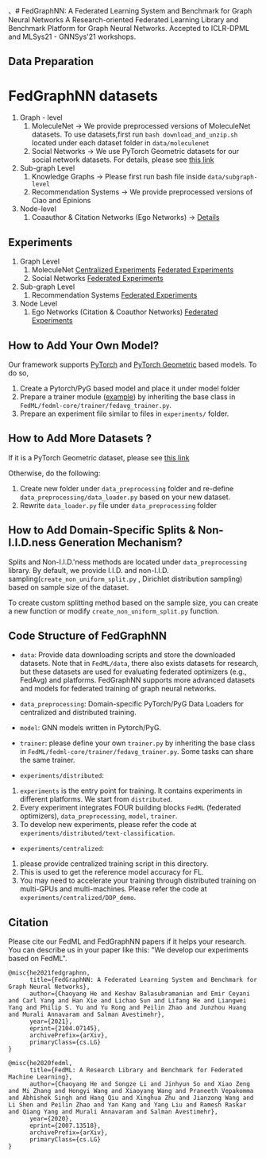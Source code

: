 、# FedGraphNN: A Federated Learning System and Benchmark for Graph Neural Networks
A Research-oriented Federated Learning Library and Benchmark Platform for Graph Neural Networks. 
Accepted to ICLR-DPML and MLSys21 - GNNSys'21 workshops. 


## Data Preparation

# FedGraphNN datasets

1. Graph - level 
      1. MoleculeNet -> We provide preprocessed versions of MoleculeNet datasets. To use datasets,first run  ```bash download_and_unzip.sh```  located under each dataset folder in  ```data/moleculenet```
      2. Social Networks -> We use PyTorch Geometric datasets for our social network datasets. For details, please see [this link](https://github.com/FedML-AI/FedGraphNN/blob/main/data_preprocessing/social_networks/data_loader.py)
2. Sub-graph Level
      1. Knowledge Graphs -> Please first run bash file inside ```data/subgraph-level```
      2. Recommendation Systems -> We provide preprocessed versions of Ciao and Epinions
3. Node-level
      1. Coaauthor & Citation Networks (Ego Networks) -> [Details](https://github.com/FedML-AI/FedGraphNN/tree/main/experiments/distributed/ego_networks)


## Experiments 

1. Graph Level
      1. MoleculeNet [Centralized Experiments](https://github.com/FedML-AI/FedGraphNN/tree/main/experiments/centralized) [Federated Experiments](https://github.com/FedML-AI/FedGraphNN/tree/main/experiments/distributed/moleculenet) 
      2.  Social Networks [Federated Experiments](https://github.com/FedML-AI/FedGraphNN/tree/main/experiments/distributed/social_networks)
2. Sub-graph Level
      1. Recommendation Systems [Federated Experiments](https://github.com/FedML-AI/FedGraphNN/tree/main/experiments/distributed/recommender_system)
3. Node Level
      1. Ego Networks (Citation & Coauthor Networks) [Federated Experiments](https://github.com/FedML-AI/FedGraphNN/tree/main/experiments/distributed/ego_networks)

## How to Add Your Own Model?
Our framework supports [PyTorch](https://github.com/FedML-AI/FedGraphNN/tree/main/model/moleculenet) and [PyTorch Geometric](https://github.com/FedML-AI/FedGraphNN/blob/main/model/recommender_system/sage_link.py) based models. To do so, 

1. Create a Pytorch/PyG based model and place it under model folder
2. Prepare a trainer module ([example](https://github.com/FedML-AI/FedGraphNN/blob/main/training/subgraph_level/fed_subgraph_lp_trainer.py)) by inheriting the base class in `FedML/fedml-core/trainer/fedavg_trainer.py`.
3. Prepare an experiment file similar to files in `experiments/` folder.

## How to Add More Datasets ? 
If it is a PyTorch Geometric dataset, please see [this link](https://github.com/FedML-AI/FedGraphNN/blob/main/data_preprocessing/social_networks/data_loader.py)

Otherwise, do the following:
1. Create new folder under `data_preprocessing` folder and re-define `data_preprocessing/data_loader.py` based on your new dataset.
2. Rewrite `data_loader.py` file under `data_preprocessing` folder


## How to Add Domain-Specific Splits & Non-I.I.D.ness Generation Mechanism?

Splits and Non-I.I.D.'ness methods are located under `data_preprocessing` library. By default, we provide I.I.D. and non-I.I.D. sampling(`create_non_uniform_split.py` , Dirichlet distribution sampling) based on sample size of the dataset.

To create custom splitting method based on the sample size, you can create a new function or modify `create_non_uniform_split.py` function.


## Code Structure of FedGraphNN
<!-- Note: The code of FedGraphNN only uses `FedML/fedml_core` and `FedML/fedml_api`.
In near future, once FedML is stable, we will release it as a python package. 
At that time, we can install FedML package with pip or conda, without the need to use Git submodule. -->

- `data`: Provide data downloading scripts and store the downloaded datasets.
Note that in `FedML/data`, there also exists datasets for research, but these datasets are used for evaluating federated optimizers (e.g., FedAvg) and platforms. FedGraphNN supports more advanced datasets and models for federated training of graph neural networks. 

- `data_preprocessing`: Domain-specific PyTorch/PyG Data Loaders for centralized and distributed training. 

- `model`: GNN models written in Pytorch/PyG.

- `trainer`: please define your own `trainer.py` by inheriting the base class in `FedML/fedml-core/trainer/fedavg_trainer.py`.
Some tasks can share the same trainer.

- `experiments/distributed`: 
1. `experiments` is the entry point for training. It contains experiments in different platforms. We start from `distributed`.
1. Every experiment integrates FOUR building blocks `FedML` (federated optimizers), `data_preprocessing`, `model`, `trainer`.
3. To develop new experiments, please refer the code at `experiments/distributed/text-classification`.

- `experiments/centralized`: 
1. please provide centralized training script in this directory. 
2. This is used to get the reference model accuracy for FL. 
3. You may need to accelerate your training through distributed training on multi-GPUs and multi-machines. Please refer the code at `experiments/centralized/DDP_demo`.


## Citation
Please cite our FedML and FedGraphNN papers if it helps your research.
You can describe us in your paper like this: "We develop our experiments based on FedML".
```
@misc{he2021fedgraphnn,
      title={FedGraphNN: A Federated Learning System and Benchmark for Graph Neural Networks}, 
      author={Chaoyang He and Keshav Balasubramanian and Emir Ceyani and Carl Yang and Han Xie and Lichao Sun and Lifang He and Liangwei Yang and Philip S. Yu and Yu Rong and Peilin Zhao and Junzhou Huang and Murali Annavaram and Salman Avestimehr},
      year={2021},
      eprint={2104.07145},
      archivePrefix={arXiv},
      primaryClass={cs.LG}
}

@misc{he2020fedml,
      title={FedML: A Research Library and Benchmark for Federated Machine Learning}, 
      author={Chaoyang He and Songze Li and Jinhyun So and Xiao Zeng and Mi Zhang and Hongyi Wang and Xiaoyang Wang and Praneeth Vepakomma and Abhishek Singh and Hang Qiu and Xinghua Zhu and Jianzong Wang and Li Shen and Peilin Zhao and Yan Kang and Yang Liu and Ramesh Raskar and Qiang Yang and Murali Annavaram and Salman Avestimehr},
      year={2020},
      eprint={2007.13518},
      archivePrefix={arXiv},
      primaryClass={cs.LG}
}
```

 
